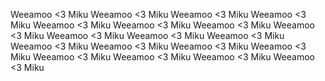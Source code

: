 Weeamoo <3 Miku
Weeamoo <3 Miku
Weeamoo <3 Miku
Weeamoo <3 Miku
Weeamoo <3 Miku
Weeamoo <3 Miku
Weeamoo <3 Miku
Weeamoo <3 Miku
Weeamoo <3 Miku
Weeamoo <3 Miku
Weeamoo <3 Miku
Weeamoo <3 Miku
Weeamoo <3 Miku
Weeamoo <3 Miku
Weeamoo <3 Miku
Weeamoo <3 Miku
Weeamoo <3 Miku
Weeamoo <3 Miku
Weeamoo <3 Miku
